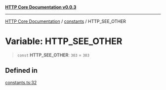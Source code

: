 [**HTTP Core Documentation v0.0.3**](../../README.md)

***

[HTTP Core Documentation](../../modules.md) / [constants](../README.md) / HTTP\_SEE\_OTHER

# Variable: HTTP\_SEE\_OTHER

> `const` **HTTP\_SEE\_OTHER**: `303` = `303`

## Defined in

[constants.ts:32](https://github.com/stonemjs/http-core/blob/33a82b77e98ade423889148c13f25ccd40b75c8a/src/constants.ts#L32)
